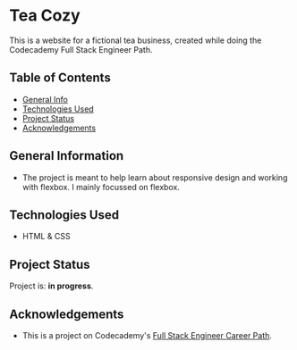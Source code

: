 # Tea Cozy
This is a website for a fictional tea business, created while doing the Codecademy Full Stack Engineer Path.

## Table of Contents
* [General Info](#general-information)
* [Technologies Used](#technologies-used)
* [Project Status](#project-status)
* [Acknowledgements](#acknowledgements)

## General Information
- The project is meant to help learn about responsive design and working with flexbox. I mainly focussed on flexbox.


## Technologies Used
- HTML & CSS


## Project Status
Project is: **in progress**.


## Acknowledgements
- This is a project on Codecademy's [Full Stack Engineer Career Path](https://www.codecademy.com/learn/paths/full-stack-engineer-career-path/).



